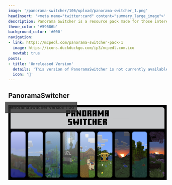 ```yaml
---
image: '/panorama-switcher/106/upload/panorama-switcher_1.png'
headInsert: '<meta name="twitter:card" content="summary_large_image">'
description: Panorama Switcher is a resource pack made for those interested in revisiting the older panoramas of Minecraft, I've gathered most of the panoramas ever used in Minecraft, and now it's time to share those panoramas with you!
theme_color: '#59686b'
background_color: '#000'
navigation:
- link: https://mcpedl.com/panorama-switcher-pack-1
  image: https://icons.duckduckgo.com/ip3/mcpedl.com.ico
  newtab: true
posts:
- title: 'Unreleased Version'
  details: 'This version of PanoramaSwitcher is not currently available. You can see what's being done with PanoramaSwitcher, but won't be able to download it until it's released.'
  icon: ''
---
```

## PanoramaSwitcher
<div style="text-align:center"><p style="position:absolute;margin:-10px;border-radius:0 0 10px 0;padding: 10px;background:#333c;line-height:16px">PanoramaSwitcher Version 1.06</p><img src="./upload/panorama-switcher_1.png"></div>
